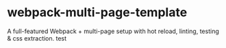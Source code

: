 # webpack-multi-page-template
A full-featured Webpack + multi-page setup with hot reload, linting, testing &amp; css extraction.
test